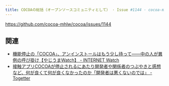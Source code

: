 ```yaml
---
title: COCOAの総括（オープンソースコミュニティとして） · Issue #1144 · cocoa-mhlw/cocoa
---
```


https://github.com/cocoa-mhlw/cocoa/issues/1144



## 関連

- [機能停止の「COCOA」、アンインストールはもう少し待って――中の人が異例の呼び掛け【やじうまWatch】 - INTERNET Watch](https://internet.watch.impress.co.jp/docs/yajiuma/1440132.html)
- [接触アプリCOCOAが停止されるにあたり開発者や関係者のつぶやきと感想など、何が良くて何が良くなかったのか「開発者は悪くないのでは」 - Togetter](https://togetter.com/li/1944456)

